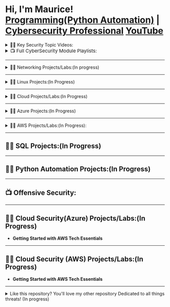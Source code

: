 <h1>Hi, I'm Maurice! <br/><a href="https://github.com/MauriceGardner">Programming(Python Automation)</a>
| 
 <a href="https://www.linkedin.com/in/mauricegardner1">Cybersecurity Professional</a>  <a href="https://youtube.com/@Maurice-Gardner?si=MPckaYFY4DHnyHGT">YouTube</a></h1>

<details>
  <summary>👨‍💻 Key Security Topic Videos:</summary>

  - <b>SPLUNK(Incident Response Management Techniques)</b>
    - [Labs Playlist](https://www.youtube.com/playlist?list=PLIfi-ZtjvjEHAP7gYgsY1T4-HdwbSuIV3)<b><i></b></i>

  - <b>Securing & Monitoring Networks with Splunk, OpenVAS, & ZenMap</b>
    - [Labs Playlist](https://www.youtube.com/playlist?list=PLIfi-ZtjvjEGkmPHaBxxX9CgHbpsl9O47)<b><i></b></i>

  - <b>Vulnerability Identification & Management:</b>
    - [Labs Playlist](https://youtube.com/playlist?list=PLIfi-ZtjvjEG5xUl6VAhXUM7aTzEo2cG_&si=ckuWMggP6iPENZge) <b><i></b></i>

  - <b>Security Assessment Techniques:</b>
    - [Labs Playlist](https://www.youtube.com/playlist?list=PLIfi-ZtjvjEGa2P7ijS756FJHq1xXzpDD) <b><i></b></i>

  - <b>Digital Forensics & Incident Response:</b>
    - [Labs Playlist](https://www.youtube.com/playlist?list=PLIfi-ZtjvjEFv0EUdt6_o2_ZC76kNQMRp) <b><i></b></i>

  - <b>Security Controls & Protocols(Firewall & Network Security):</b>
    - [Labs Playlist](https://www.youtube.com/playlist?list=PLIfi-ZtjvjEGxyN1McoO5UQbmskWoeEqf)

  - <b>Encryption and Hashing:</b>
    - [Labs Playlist](https://www.youtube.com/playlist?list=PLIfi-ZtjvjEFIdgUI-Ca0zhNf4hVYI1ew)

  - <b>Secure Network Communication:</b>
    - [Labs Playlist](https://www.youtube.com/playlist?list=PLIfi-ZtjvjEHmqUUhtw1EqxX1BwVrmkFh)<b><i></b></i>

  - <b>Network Services and Protocols:</b>
    - [Labs Playlist](https://www.youtube.com/playlist?list=PLIfi-ZtjvjEHIyRBLU9sw3elTJqQnz5p0)<b><i></b></i>

  - <b>Access Control and Authentication:</b>
    - [Labs Playlist](https://www.youtube.com/playlist?list=PLIfi-ZtjvjEEauHLY--27UdFV6og9UCv9)<b><i></b></i>

  - <b>Scanning and Vulnerability Assessment:(Scanning Techniques):</b>
    - [Labs Playlist](https://www.youtube.com/playlist?list=PLIfi-ZtjvjEEdRIw1hio7gfGOwcSlvHIF)<b><i></b></i>

</details>

  
<details>
  <summary style="font-size: 15px;">📺 Full CyberSecurity Module Playlists:</summary>

  - [Cybersecurity Fundamentals Playlist](https://youtube.com/playlist?list=PLIfi-ZtjvjEHzlbTh_4Gpf0oqfsqoSfdD&si=Vx3Y7cUCQgnlZt8i)
  - [Cyber Professional Tools Playlist Part 1](https://youtube.com/playlist?list=PLIfi-ZtjvjEHvlhoeUub1PMpP0KkVb66F&si=fXrJGp5PVb4XsjwY)
  - [Cyber Professional Tools Playlist Part 2](https://youtube.com/playlist?list=PLIfi-ZtjvjEHvlhoeUub1PMpP0KkVb66F&si=fXrJGp5PVb4XsjwY)
  - [Security+ Concept Labs Part 1](https://www.youtube.com/playlist?list=PLIfi-ZtjvjEGXLCtnyrHmw_8iB2JhoMXd)
  - [Security+ Concept Labs Part 2](https://www.youtube.com/playlist?list=PLIfi-ZtjvjEEmerFdTBY30A1xvgjatALp)
- [Hands-On Cyber Skills Development: Part 1](https://www.youtube.com/playlist?list=PLIfi-ZtjvjEGzJW2KfkhdYHuOMlXQgttx)
</details>


_______________________________________________________________________________________________________________________________________


<details>
  <summary>👨‍💻 Networking Projects/Labs:(In progress)</summary>

  - <b>DNS & DHCP Configuration</b>
  - <b>VPN & Network Policy</b>
  - <b>Network Load Balancing & Hyper-V Networking</b>
  - <b>Networking Concepts & Troubleshooting</b>
  - <b>Windows Server Networking Management</b>

</details>



____________________________________________________________________________________________________________________

<details>
  <summary>👨‍💻 Linux Projects:(In Progress)</summary>

  - <b>Linux Operating System Configuration:</b>
  - <b>Package Management and System Administration:</b>
  - <b>File and Data Management:</b>
  - <b>Network and Connectivity:(Utilizing Azure)</b>
  - <b>System Monitoring and Troubleshooting:</b>
  - <b>Scripting and Automation:</b>

</details>



_____________________________________________________________________________________________________________________

<details>
  <summary>👨‍💻 Cloud Projects/Labs:(In Progress)</summary>

  - <b>Cloud Deployment Models</b>
  - <b>Cloud Resource Management:</b>
  - <b>Cloud Concepts & Security</b>
  - <b>Cloud Solution Implementation</b>
  - <b>Cloud Operations & Optimization</b>
  - <b>Disaster Recovery & Troubleshooting</b>

</details>

__________________________________________________________________________________________________________________


<details>
  <summary>👨‍💻 Azure Projects:(In Progress)</summary>

  - <b>Microsoft Azure Virtual Machine Infrastructure</b>
  - <b>Power BI Reporting</b>

</details>

__________________________________________________________________________________________________________
<details>
  <summary>👨‍💻 AWS Projects/Labs:(In Progress):</summary>

- <b>Getting Started with AWS Tech Essentials</b>
- <b>Getting Started with Amazon Simple Storage Service (S3)</b>
- <b>Getting Started with AWS Elastic Compute Cloud</b>
- <b>Getting Started with AWS Secure Architecture Configuration</b>
- <b>Build a Network by Using the VPC Wizard</b>
- <b>Create a Custom AMI by Using an Existing EC2 Instance</b>
- <b>Implement Security by Using Security Groups</b>
- <b>Configure Maintenance Windows by Using AWS Systems Manager</b>
- <b>Perform Automatic Remediation by Using an AWS Config Rule</b>
- <b>Establish Internet and NAT Gateways</b>
- <b>Provision and Maintain AWS Resources by Using CloudFormation</b>
- <b>Execute Commands and Automation Documents by Using the AWS Systems Manager Service</b>
- <b>Configure an Elastic Load Balancer</b>
- <b>Configure Amazon S3 Event Logging and Handling</b>
- <b>Connect to an EC2 Instance by Using RDP</b>
- <b>Create a Launch Template</b>
- <b>Implement Scaling for an Amazon RDS Instance</b>
- <b>Create EC2 Instances by Using Auto Scaling</b>
- <b>Create an Auto Scaling Group</b>
- <b>Create Metric Filters</b>
- <b>Create an Instance by Using a Custom AMI</b>
- <b>Implement a Fault Tolerant File Service by Using EFS</b>
- <b>Create an Object Lifecycle Policy for Amazon S3 Documents</b>
- <b>Automate Snapshots by Using DLM</b>
- <b>Design a VPC and Associated Subnets</b>
- <b>Configure Storage by Using EBS</b>
- <b>Configure an Amazon EventBridge Rule That Triggers an Action</b>
- <b>Configuring Cross Region Replication for an S3 Bucket</b>
- <b>Create a CloudWatch Dashboard</b>
- <b>Configure an S3 Bucket and Website</b>
- <b>Manage AWS Logs by Using CloudTrail</b>
- <b>Configure AWS Auto Scaling</b>
- <b>Implement Caching in AWS by Using DAX</b>
- <b>Install a Web Server by Using AWS System Manager Run Command</b>
- <b>AWS Cloud Sandbox</b>
- <b>Enable Network Security in AWS</b>
- <b>Configure a Security Group</b>
- <b>Evaluate AWS Config Rules</b>
- <b>Can You Implement a Repeatable Compute Layer by Using EC2?</b>
- <b>Can You Build a Website by Using an Amazon S3 Bucket?</b>
- <b>Can You Design a Cloud Network by Using AWS?</b>
- <b>Can You Build a Network Foundation in AWS?</b>
- <b>Can You Create a Resilient System by Using a Launch Template and an Auto Scaling Group?</b>
- <b>Can You Automate the Build of EC2 Instances Behind an Elastic Load Balancer?</b>
- <b>Can You Design an Elastic, Highly Available Architecture in AWS?</b>
- <b>Can You Create a Custom AMI Based on a New EC2 Instance?</b>
- <b>Can You Implement Metrics, Alarms, and Filters?</b>
- <b>Can You Serve a Simple, Static Website with S3?</b>
- <b>Can You Deploy an End-to-End Solution in AWS?</b>
- <b>Can You Create a Website with Cross Region Replication and Logging?</b>
- <b>Can You Configure a Resilient EC2 Server Farm?</b>
- <b>Can You Implement a Highly Available Website?</b>

</details>
 
____________________________________________________________________________________________________________

<h2>👨‍💻 SQL Projects:(In Progress)</h2>

____________________________________________________________________________________________________________

<h2>👨‍💻 Python Automation Projects:(In Progress)</h2>



_____________________________________________________________________________________________________________

<h2>📺 Offensive Security:</h2>


_______________________________________________________________________________________________________________________________________

<h2>👨‍💻 Cloud Security(Azure) Projects/Labs:(In Progress)</h2>

- <b>Getting Started with AWS Tech Essentials</b>

 ________________________________________________________________________________________________________________________

 <h2>👨‍💻 Cloud Security (AWS) Projects/Labs:(In Progress)</h2>

- <b>Getting Started with AWS Tech Essentials</b>


________________________________________________________________

<details>
  <summary>Like this repository? You'll love my other repository Dedicated to all things threats! (In progress)</summary>

  - <b>Analysis</b>
  - <b>Detection</b>
  - <b>Hunting</b>
  - <b>Responding</b>
   - <b>Intelligence</b>
   - <b>Modeling</b>
   - <b>Researching</b>
   - <b>Operations</b>
   - <b>Mitigating</b>
  
</details>

 
